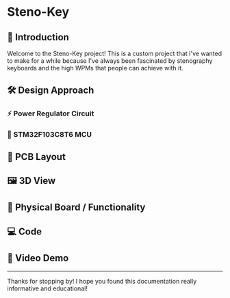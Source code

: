 # Steno-Key

## 📖 Introduction
Welcome to the Steno-Key project! This is a custom project that I've wanted to make for a while because I've always been fascinated by stenography keyboards and the high WPMs that people can achieve with it.

## 🛠️ Design Approach

### ⚡ Power Regulator Circuit

### 🔲 STM32F103C8T6 MCU


## 🧩 PCB Layout

## 🖼️ 3D View


## 🧪 Physical Board / Functionality

## 💻 Code

## 🎥 Video Demo


---

Thanks for stopping by! I hope you found this documentation really informative and educational!
